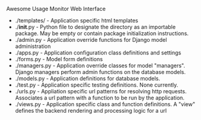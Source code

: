 Awesome Usage Monitor Web Interface

* ./templates/ - Application specific html templates
* ./__init__.py - Python file to designate the directory as an importable package. May be empty or contain package initialization instructions.
* ./admin.py - Application override functions for Django model administration
* ./apps.py - Application configuration class definitions and settings
* ./forms.py - Model form definitions
* ./managers.py - Application override classes for model "managers". Django managers perform admin functions on the database models. 
* ./models.py - Application definitions for database models.
* ./test.py - Application specific testing definitions. None currently. 
* ./urls.py - Appliation specific url patterns for resolving http requests. Associates a url pattern with a function to be run by the application.
* ./views.py - Application specific class and function definitions. A "view" defines the backend rendering and processing logic for a url
